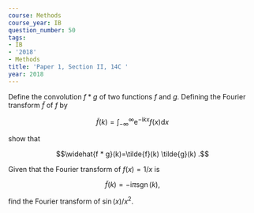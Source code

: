 ```yaml
---
course: Methods
course_year: IB
question_number: 50
tags:
- IB
- '2018'
- Methods
title: 'Paper 1, Section II, 14C '
year: 2018
---
```




Define the convolution $f * g$ of two functions $f$ and $g$. Defining the Fourier transform $\tilde{f}$ of $f$ by

$$\tilde{f}(k)=\int_{-\infty}^{\infty} \mathrm{e}^{-\mathrm{i} k x} f(x) \mathrm{d} x$$

show that

$$\widehat{f * g}(k)=\tilde{f}(k) \tilde{g}(k) .$$

Given that the Fourier transform of $f(x)=1 / x$ is

$$\tilde{f}(k)=-\mathrm{i} \pi \operatorname{sgn}(k),$$

find the Fourier transform of $\sin (x) / x^{2}$.